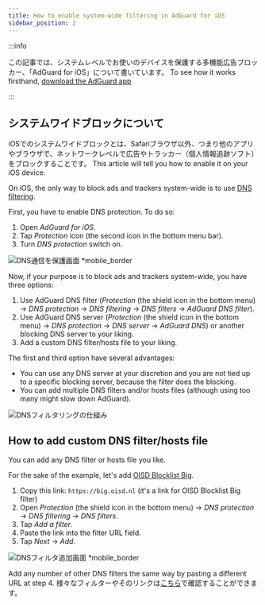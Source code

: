 ```yaml
---
title: How to enable system-wide filtering in AdGuard for iOS
sidebar_position: 2
---
```


:::info

この記事では、システムレベルでお使いのデバイスを保護する多機能広告ブロッカー、「AdGuard for iOS」について書いています。 To see how it works firsthand, [download the AdGuard app](https://adguard.com/download.html?auto=true)

:::

## システムワイドブロックについて

iOSでのシステムワイドブロックとは、Safariブラウザ以外、つまり他のアプリやブラウザで、ネットワークレベルで広告やトラッカー（個人情報追跡ソフト）をブロックすることです。 This article will tell you how to enable it on your iOS device.

On iOS, the only way to block ads and trackers system-wide is to use [DNS filtering](https://adguard-dns.io/kb/general/dns-filtering/).

First, you have to enable DNS protection. To do so:

1. Open *AdGuard for iOS*.
2. Tap *Protection* icon (the second icon in the bottom menu bar).
3. Turn *DNS protection* switch on.

![DNS通信を保護画面 *mobile_border](https://cdn.adguard.com/public/Adguard/Blog/ios_dns_protection_ja.PNG)

Now, if your purpose is to block ads and trackers system-wide, you have three options:

 1. Use AdGuard DNS filter (*Protection* (the shield icon in the bottom menu) → *DNS protection* → *DNS filtering* → *DNS filters* → *AdGuard DNS filter*).
 2. Use AdGuard DNS server (*Protection* (the shield icon in the bottom menu) → *DNS protection* → *DNS server* → *AdGuard DNS*) or another blocking DNS server to your liking.
 3. Add a custom DNS filter/hosts file to your liking.

The first and third option have several advantages:

* You can use any DNS server at your discretion and you are not tied up to a specific blocking server, because the filter does the blocking.
* You can add multiple DNS filters and/or hosts files (although using too many might slow down AdGuard).

![DNSフィルタリングの仕組み](https://cdn.adguard.com/public/Adguard/kb/DNS_filtering/how_dns_filtering_works_ja.png)

## How to add custom DNS filter/hosts file

You can add any DNS filter or hosts file you like.

For the sake of the example, let's add [OISD Blocklist Big](https://oisd.nl/).

1. Copy this link: `https://big.oisd.nl` (it's a link for OISD Blocklist Big filter)
2. Open *Protection* (the shield icon in the bottom menu) → *DNS protection* → *DNS filtering* → *DNS filters*.
3. Tap *Add a filter*.
4. Paste the link into the filter URL field.
5. Tap *Next* → *Add*.

![DNSフィルタ追加画面 *mobile_border](https://cdn.adtidy.org/blog/new/ot4okIMGD236EB8905471.jpeg)

Add any number of other DNS filters the same way by pasting a different URL at step 4. 様々なフィルターやそのリンクは[こちら](https://filterlists.com)で確認することができます。
